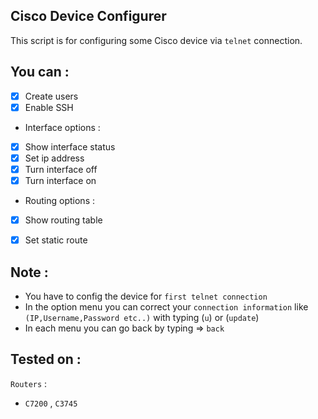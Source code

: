 ## Cisco Device Configurer
This script is for configuring some Cisco device via `telnet` connection.
## You can :

- [x] Create users
- [x] Enable SSH

- Interface options :
- [x] Show interface status
- [x] Set ip address
- [x] Turn interface off
- [x] Turn interface on

- Routing options :
- [x] Show routing table
- [x] Set static route


## Note :
- You have to config the device for `first telnet connection`
- In the option menu you can correct your `connection information` like `(IP,Username,Password etc..)` with typing (`u`) or (`update`)
- In each menu you can go back by typing => `back`
## Tested on :
`Routers` :
- `C7200` , `C3745`